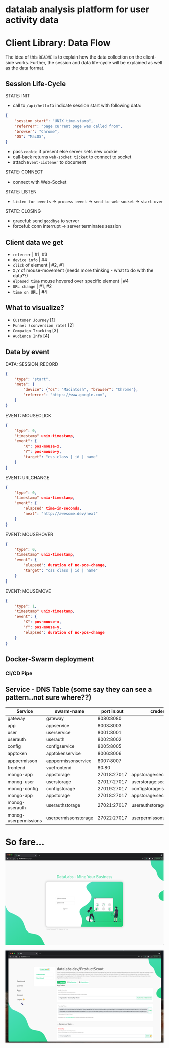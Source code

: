 # datalab analysis platform for user activity data


# Client Library: Data Flow
The idea of this `README` is to explain how the data collection on the client-side works. Further, the session and data life-cycle will be explained as well as the data format.

## Session Life-Cycle

STATE: INIT <br>
- call to `/api/hello` to indicate session start with following data:
``` json
{   
    "session_start": "UNIX time-stamp",
    "referrer": "page current page was called from",
    "browser": "Chrome",
    "OS": "MacOS",
}
```
- pass `cookie` if present else server sets new cookie
- call-back returns `web-socket ticket` to connect to socket
- attach `Event-Listener` to document

STATE: CONNECT <br>
- connect with Web-Socket

STATE: LISTEN <br>
- `listen for events` -> `process event` -> `send to web-socket` -> `start over`

STATE: CLOSING <br>
- graceful: send `goodbye` to server
- forceful: conn interrupt -> server terminates session

## Client data we get
- `referrer` | #1, #3
- `device info` | #4
- `click` of element | #2, #1
- `X,Y` of mouse-movement (needs more thinking - what to do with the data??)
- `elpased time` mouse hovered over specific element | #4
- `URL change` | #1, #2
- `time on URL` | #4

## What to visualize?
- `Customer Journey` [1]
- `Funnel (conversion rate)` [2]
- `Compaign Tracking` [3]
- `Audience Info` [4]


## Data by event

DATA: SESSION_RECORD<br>
```json
{
    "type": "start",
    "meta": {
        "device": {"os": "Macintosh", "browser": "Chrome"},
        "referrer": "https://www.google.com",
    }
}
```
EVENT: MOUSECLICK<br>
```json
{
    "type": 0,
    "timestamp" unix-timestamp,
    "event": {
        "X": pos-mouse-x,
        "Y": pos-mouse-y,
        "target": "css class | id | name"
    }
}
```
EVENT: URLCHANGE<br>
```json
{
    "type": 0,
    "timestamp" unix-timestamp,
    "event": {
        "elapsed" time-in-seconds,
        "next": "http://awesome.dev/next"
    }
}
```
EVENT: MOUSEHOVER<br>
```json
{
    "type": 0,
    "timestamp" unix-timestamp,
    "event": {
        "elapsed": duration of no-pos-change,
        "target": "css class | id | name"
    }
}
```
EVENT: MOUSEMOVE<br>
```json
{
    "type": 1,
    "timestamp" unix-timestamp,
    "event": {
        "X": pos-mouse-x,
        "Y": pos-mouse-y,
        "elapsed": duration of no-pos-change
    }
}
```

## Docker-Swarm deployment
### CI/CD Pipe
<!-- The swarm lives on a Raspberry-PI4 (linux/arm64) consisting out of one node.
Each service (api,app,user,token,frontend) have their own `Makefile` with the `deploy` target. `make deploy` cross-compilies the executable for `linux/arm64` and builds a docker image also with cross-compilation for `linux/arm64`. Docker cross-compilation is achieved with the `docker buildx build` tool from docker which allows to build images on your local machine for a different OS/Arch. After the build `deploy` pushes the image to the `datalab-registry.dev:5000/<image-name>:<git-commit-hash>` which lives within the `swarm`. From their services can pull the latest images. -->



## Service - DNS Table (some say they can see a pattern..not sure where??)
| Service               | swarm-name           | port in:out | credentials                |
|-----------------------|----------------------|-------------|----------------------------|
| gateway               | gateway              | 8080:8080   |                            |
| app                   | appservice           | 8003:8003   |                            |
| user                  | userservice          | 8001:8001   |                            |
| userauth              | userauth             | 8002:8002   |                            |
| config                | configservice        | 8005:8005   |                            |
| apptoken              | apptokenservice      | 8006:8006   |                            |
| apppermisson          | apppermissonservice  | 8007:8007   |                            |
| frontend              | vuefrontend          | 80:80       |                            |
| mongo-app             | appstorage           | 27018:27017 | appstorage:secure          |
| monog-user            | userstorage          | 27017:27017 | userstorage:secure         |
| monog-config          | configstorage        | 27019:27017 | configstorage:secure       |
| mongo-app             | appstorage           | 27018:27017 | appstorage:secure          |
| monog-userauth        | userauthstorage      | 27021:27017 | userauthstorage:secure     |
| monog-userpermissions | userpermissonstorage | 27022:27017 | userpermissonstorage:secure|



# So fare...
 
![](git-resources/demo_img_1.png)

![](git-resources/demo_img_2.png)
